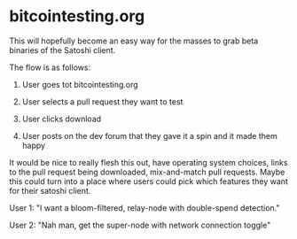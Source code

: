 bitcointesting.org
==================

This will hopefully become an easy way for the masses to grab beta binaries of the Satoshi client.

The flow is as follows:

1. User goes tot bitcointesting.org

2. User selects a pull request they want to test

3. User clicks download 

4. User posts on the dev forum that they gave it a spin and it made them happy

It would be nice to really flesh this out, have operating system choices, links to the pull request being downloaded,
mix-and-match pull requests. Maybe this could turn into a place where users could pick which features they want
for their satoshi client. 

User 1: "I want a bloom-filtered, relay-node with double-spend detection."

User 2: "Nah man, get the super-node with network connection toggle"

